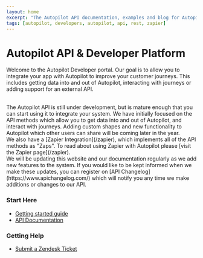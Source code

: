 ```yaml
---
layout: home
excerpt: "The Autopilot API documentation, examples and blog for Autopilot REST API."
tags: [autopilot, developers, autopilot, api, rest, zapier]
---
```

# Autopilot API & Developer Platform

Welcome to the Autopilot Developer portal. Our goal is to allow you to integrate your app with Autopilot to improve your customer
journeys. This includes getting data into and out of Autopilot, interacting with journeys or adding support for an external API.

<br />
The Autopilot API is still under development, but is mature enough that you can start using it to integrate your system. We have initially
focused on the API methods which allow you to get data into and out of Autopilot, and interact with journeys. Adding custom shapes and
new functionality to Autopilot which other users can share will be coming later in the year.

<br />
We also have a [Zapier Integration](/zapier), which implements all of the API methods as "Zaps". To read about using Zapier with Autopilot please [visit the Zapier page](/zapier).

<br />
We will be updating this website and our documentation regularly as we add new features to the system. If you would like to be kept informed
when we make these updates, you can register on [API Changelog](https://www.apichangelog.com/) which will notify you any time we
make additions or changes to our API.

### Start Here

* [Getting started guide](/getting-started)
* [API Documentation](http://docs.autopilot.apiary.io/)


### Getting Help

* [Submit a Zendesk Ticket](https://autopilothq.zendesk.com/hc/en-us/requests/new)

